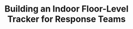 ---
layout: externalpost
title: "Building an Indoor Floor-Level Tracker for Response Teams"
redirect_url: https://www.hackster.io/blues-wireless/building-an-indoor-floor-level-tracker-for-response-teams-cacf5c
publication_name: "Hackster"
publication_url: "https://www.hackster.io/"
---